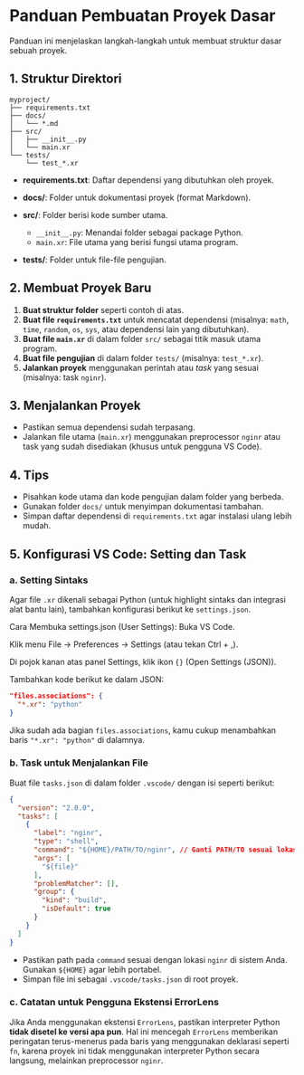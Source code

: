 # Panduan Pembuatan Proyek Dasar

Panduan ini menjelaskan langkah-langkah untuk membuat struktur dasar sebuah proyek.

## 1. Struktur Direktori

```
myproject/
├── requirements.txt
├── docs/
│   └── *.md
├── src/
│   ├── __init__.py
│   └── main.xr
└── tests/
    └── test_*.xr
```

* **requirements.txt**: Daftar dependensi yang dibutuhkan oleh proyek.
* **docs/**: Folder untuk dokumentasi proyek (format Markdown).
* **src/**: Folder berisi kode sumber utama.

  * `__init__.py`: Menandai folder sebagai package Python.
  * `main.xr`: File utama yang berisi fungsi utama program.
* **tests/**: Folder untuk file-file pengujian.

## 2. Membuat Proyek Baru

1. **Buat struktur folder** seperti contoh di atas.
2. **Buat file `requirements.txt`** untuk mencatat dependensi (misalnya: `math`, `time`, `random`, `os`, `sys`, atau dependensi lain yang dibutuhkan).
3. **Buat file `main.xr`** di dalam folder `src/` sebagai titik masuk utama program.
4. **Buat file pengujian** di dalam folder `tests/` (misalnya: `test_*.xr`).
5. **Jalankan proyek** menggunakan perintah atau *task* yang sesuai (misalnya: task `nginr`).

## 3. Menjalankan Proyek

* Pastikan semua dependensi sudah terpasang.
* Jalankan file utama (`main.xr`) menggunakan preprocessor `nginr` atau task yang sudah disediakan (khusus untuk pengguna VS Code).

## 4. Tips

* Pisahkan kode utama dan kode pengujian dalam folder yang berbeda.
* Gunakan folder `docs/` untuk menyimpan dokumentasi tambahan.
* Simpan daftar dependensi di `requirements.txt` agar instalasi ulang lebih mudah.

## 5. Konfigurasi VS Code: Setting dan Task

### a. Setting Sintaks

Agar file `.xr` dikenali sebagai Python (untuk highlight sintaks dan integrasi alat bantu lain), tambahkan konfigurasi berikut ke `settings.json`.

Cara Membuka settings.json (User Settings):
Buka VS Code.

Klik menu File → Preferences → Settings (atau tekan Ctrl + ,).

Di pojok kanan atas panel Settings, klik ikon `{}` (Open Settings (JSON)).

Tambahkan kode berikut ke dalam JSON:

```json
"files.associations": {
  "*.xr": "python"
}
```

Jika sudah ada bagian `files.associations`, kamu cukup menambahkan baris `"*.xr": "python"` di dalamnya.

### b. Task untuk Menjalankan File

Buat file `tasks.json` di dalam folder `.vscode/` dengan isi seperti berikut:

```json
{
  "version": "2.0.0",
  "tasks": [
    {
      "label": "nginr",
      "type": "shell",
      "command": "${HOME}/PATH/TO/nginr", // Ganti PATH/TO sesuai lokasi nginr Anda
      "args": [
        "${file}"
      ],
      "problemMatcher": [],
      "group": {
        "kind": "build",
        "isDefault": true
      }
    }
  ]
}
```

* Pastikan path pada `command` sesuai dengan lokasi `nginr` di sistem Anda. Gunakan `${HOME}` agar lebih portabel.
* Simpan file ini sebagai `.vscode/tasks.json` di root proyek.

### c. Catatan untuk Pengguna Ekstensi ErrorLens

Jika Anda menggunakan ekstensi `ErrorLens`, pastikan interpreter Python **tidak disetel ke versi apa pun**. Hal ini mencegah `ErrorLens` memberikan peringatan terus-menerus pada baris yang menggunakan deklarasi seperti `fn`, karena proyek ini tidak menggunakan interpreter Python secara langsung, melainkan preprocessor `nginr`.
